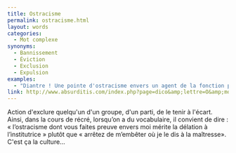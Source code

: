 ```yaml
---
title: Ostracisme
permalink: ostracisme.html
layout: words
categories:
  - Mot complexe
synonyms:
  - Bannissement
  - Éviction
  - Exclusion
  - Expulsion
examples:
  - "Diantre ! Une pointe d'ostracisme envers un agent de la fonction publiquehors de l'exercice de ses fonctions ? Cela risque de ne pas vouscoûter grand-chose, si ce n'est quelque anathème imprécatoire ab imo pectore !"
link: http://www.absurditis.com/index.php?page=dico&amp;lettre=O&amp;mot=Ostracisme
---
```


Action d'exclure quelqu'un d'un groupe, d'un parti, de le tenir à l'écart.
Ainsi, dans la cours de récré, lorsqu’on a du vocabulaire, il convient de dire : « l’ostracisme dont vous faites preuve envers moi mérite la délation à l’institutrice » plutôt que « arrêtez de m’embêter où je le dis à la maîtresse». C'est ça la culture...

